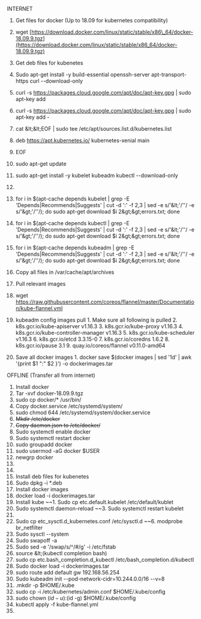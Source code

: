 INTERNET

1. Get files for docker (Up to 18.09 for kubernetes compatibility)
  1. wget [https://download.docker.com/linux/static/stable/x86\_64/docker-18.09.9.tgz](https://download.docker.com/linux/static/stable/x86_64/docker-18.09.9.tgz)

1. Get deb files for kubenetes
  1. Sudo apt-get install -y build-essential openssh-server apt-transport-https curl --download-only
  2. curl -s https://packages.cloud.google.com/apt/doc/apt-key.gpg | sudo apt-key add
  3. curl -s https://packages.cloud.google.com/apt/doc/apt-key.gpg | sudo apt-key add -
  4. cat \&lt;\&lt;EOF | sudo tee /etc/apt/sources.list.d/kubernetes.list
  5. deb https://apt.kubernetes.io/ kubernetes-xenial main
  6. EOF
  7. sudo apt-get update
  8. sudo apt-get install -y kubelet kubeadm kubectl --download-only
  9.
  10. for i in $(apt-cache depends kubelet | grep -E &#39;Depends|Recommends|Suggests&#39; | cut -d &#39;:&#39; -f 2,3 | sed -e s/&#39;\&lt;&#39;/&#39;&#39;/ -e s/&#39;\&gt;&#39;/&#39;&#39;/); do sudo apt-get download $i 2\&gt;\&gt;errors.txt; done
  11. for i in $(apt-cache depends kubectl | grep -E &#39;Depends|Recommends|Suggests&#39; | cut -d &#39;:&#39; -f 2,3 | sed -e s/&#39;\&lt;&#39;/&#39;&#39;/ -e s/&#39;\&gt;&#39;/&#39;&#39;/); do sudo apt-get download $i 2\&gt;\&gt;errors.txt; done
  12. for i in $(apt-cache depends kubeadm | grep -E &#39;Depends|Recommends|Suggests&#39; | cut -d &#39;:&#39; -f 2,3 | sed -e s/&#39;\&lt;&#39;/&#39;&#39;/ -e s/&#39;\&gt;&#39;/&#39;&#39;/); do sudo apt-get download $i 2\&gt;\&gt;errors.txt; done
  13. Copy all files in /var/cache/apt/archives
2. Pull relevant images
  1. wget https://raw.githubusercontent.com/coreos/flannel/master/Documentation/kube-flannel.yml
  2. kubeadm config images pull
    1. Make sure all following is pulled
    2. k8s.gcr.io/kube-apiserver                v1.16.3
    3. k8s.gcr.io/kube-proxy                    v1.16.3
    4. k8s.gcr.io/kube-controller-manager   v1.16.3
    5. k8s.gcr.io/kube-scheduler                v1.16.3
    6. k8s.gcr.io/etcd                          3.3.15-0
    7. k8s.gcr.io/coredns                       1.6.2
    8. k8s.gcr.io/pause                         3.1
    9. quay.io/coreos/flannel                   v0.11.0-amd64
  3. Save all docker images
    1. docker save $(docker images | sed &#39;1d&#39; | awk &#39;{print $1 &quot;:&quot; $2 }&#39;) -o dockerimages.tar



OFFLINE (Transfer all from internet)

1. Install docker
  1. Tar -xvf docker-18.09.9.tgz
  2. sudo cp docker/\* /usr/bin/
  3. Copy docker.service /etc/systemd/system/
  4. sudo chmod 644 /etc/systemd/system/docker.service
  5. ~~Mkdir /etc/docker~~
  6. ~~Copy daemon.json to /etc/docker/~~
  7. Sudo systemctl enable docker
  8. Sudo systemctl restart docker
  9. sudo groupadd docker
  10. sudo usermod -aG docker $USER
  11. newgrp docker
  12.
2.
3. Install deb files for kubenetes
  1. Sudo dpkg -i \*.deb
4. Install docker images
  1. docker load -i dockerimages.tar
5. Install kube
  ~~1. Sudo cp etc.default.kubelet /etc/default/kublet
  2. Sudo systemctl daemon-reload
  ~~3. Sudo systemctl restart kubelet
  4.
  5. Sudo cp etc\_sysctl.d\_kubernetes.conf /etc/sysctl.d
  ~~6. modprobe br\_netfilter
  7. Sudo sysctl --system
  8. Sudo swapoff -a
  9. Sudo sed -e &#39;/swap/s/^/#/g&#39; -i /etc/fstab
  10. source \&lt;(kubectl completion bash)
  11. sudo cp etc.bash\_completion.d\_kubectl /etc/bash\_completion.d/kubectl
  12. Sudo docker load -i dockerimages.tar
  13. sudo route add default gw 192.168.56.254
  14. Sudo kubeadm init --pod-network-cidr=10.244.0.0/16 --v=8
  15. .mkdir -p $HOME/.kube
  16.   sudo cp -i /etc/kubernetes/admin.conf $HOME/.kube/config
  17.   sudo chown $(id -u):$(id -g) $HOME/.kube/config
  18. kubectl apply -f kube-flannel.yml
  19.
